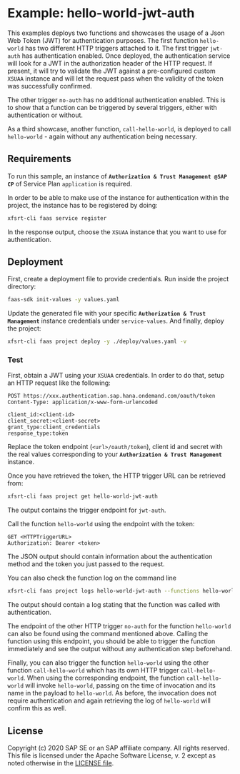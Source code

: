 # Example: hello-world-jwt-auth

This examples deploys two functions and showcases the usage of a Json Web Token (JWT) for authentication purposes. 
The first function `hello-world` has two different HTTP triggers attached to it. The first trigger `jwt-auth` has authentication enabled. Once deployed, the authentication service will look for a JWT in the authorization header of the HTTP request. If present, it will try to validate the JWT against a pre-configured custom `XSUAA` instance and will let the request pass when the validity of the token was successfully confirmed.

The other trigger `no-auth` has no additional authentication enabled. This is to show that a function can be triggered by several triggers, either with authentication or without.

As a third showcase, another function, `call-hello-world`, is deployed to call `hello-world` - again without any authentication being necessary.


## Requirements
To run this sample, an instance of __`Authorization & Trust Management @SAP CP`__ of Service Plan `application` is required.

In order to be able to make use of the instance for authentication within the project, the instance has to be registered by doing:

```bash
xfsrt-cli faas service register
```

In the response output, choose the `XSUAA` instance that you want to use for authentication.

## Deployment

First, create a deployment file to provide credentials.
Run inside the project directory:
```bash
faas-sdk init-values -y values.yaml
```
Update the generated file with your specific __`Authorization & Trust Management`__ instance credentials under `service-values`. And finally, deploy the project:
```bash
xfsrt-cli faas project deploy -y ./deploy/values.yaml -v
```

### Test
First, obtain a JWT using your `XSUAA` credentials.
In order to do that, setup an HTTP request like the following:

```
POST https://xxx.authentication.sap.hana.ondemand.com/oauth/token
Content-Type: application/x-www-form-urlencoded

client_id:<client-id>
client_secret:<client-secret>
grant_type:client_credentials
response_type:token
```

Replace the token endpoint (`<url>/oauth/token`), client id and secret with the real values corresponding to your __`Authorization & Trust Management`__ instance.

Once you have retrieved the token, the HTTP trigger URL can be retrieved from:
```bash
xfsrt-cli faas project get hello-world-jwt-auth
```
The output contains the trigger endpoint for `jwt-auth`.

Call the function `hello-world` using the endpoint with the token:

```
GET <HTTPTriggerURL>
Authorization: Bearer <token>
```

The JSON output should contain information about the authentication method and the token you just passed to the request.

You can also check the function log on the command line
```bash
xfsrt-cli faas project logs hello-world-jwt-auth --functions hello-world
```
The output should contain a log stating that the function was called with authentication.

The endpoint of the other HTTP trigger `no-auth` for the function `hello-world` can also be found using the command mentioned above.
Calling the function using this endpoint, you should be able to trigger the function immediately and see the output without any authentication step beforehand.

Finally, you can also trigger the function `hello-world` using the other function `call-hello-world` which has its own HTTP trigger `call-hello-world`. When using the corresponding endpoint, the function `call-hello-world` will invoke `hello-world`, passing on the time of invocation and its name in the payload to `hello-world`. As before, the invocation does not require authentication and again retrieving the log of `hello-world` will confirm this as well. 

## License
Copyright (c) 2020 SAP SE or an SAP affiliate company. All rights reserved.
This file is licensed under the Apache Software License, v. 2 except as noted otherwise in the [LICENSE file](../LICENSE.txt).